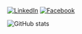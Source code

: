[![LinkedIn](https://img.shields.io/static/v1?logo=LinkedIn&logoColor=white&label=LinkedIn&message=lehoangtran&color=blue)](https://www.linkedin.com/in/hoangtl289/)
[![Facebook](https://img.shields.io/static/v1?logo=Facebook&logoColor=white&label=Facebook&message=lehoangtran&color=blue)](https://www.linkedin.com/in/hoangtl289/)

![GitHub stats](https://github-readme-stats.vercel.app/api?username=lehoangtran289&count_private=true&show_icons=true)